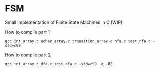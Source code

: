 # FSM
Small implementation of Finite State Machines in C [WIP]

How to compile part 1
```
gcc int_array.c uchar_array.c transition_array.c nfa.c test_nfa.c -std=c99
```

How to compile part 2
```
gcc int_array.c dfa.c test_dfa.c -std=c99 -g -02
```
